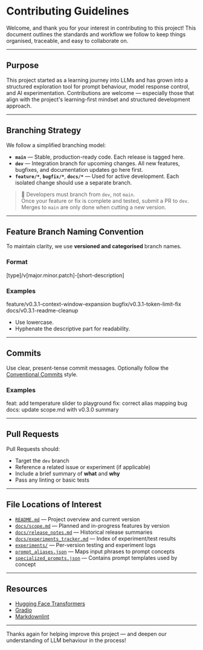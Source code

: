 # Contributing Guidelines

Welcome, and thank you for your interest in contributing to this project! This document outlines the standards and workflow we follow to keep things organised, traceable, and easy to collaborate on.

---

## Purpose

This project started as a learning journey into LLMs and has grown into a structured exploration tool for prompt behaviour, model response control, and AI experimentation. Contributions are welcome — especially those that align with the project's learning-first mindset and structured development approach.

---

## Branching Strategy

We follow a simplified branching model:

- **`main`** — Stable, production-ready code. Each release is tagged here.
- **`dev`** — Integration branch for upcoming changes. All new features, bugfixes, and documentation updates go here first.
- **`feature/*`**, **`bugfix/*`**, **`docs/*`** — Used for active development. Each isolated change should use a separate branch.

> 🚧 Developers must branch from `dev`, not `main`.  
> Once your feature or fix is complete and tested, submit a PR to `dev`.  
> Merges to `main` are only done when cutting a new version.

---

## Feature Branch Naming Convention

To maintain clarity, we use **versioned and categorised** branch names.

### Format

[type]/v[major.minor.patch]-[short-description]

### Examples

feature/v0.3.1-context-window-expansion
bugfix/v0.3.1-token-limit-fix
docs/v0.3.1-readme-cleanup

- Use lowercase.
- Hyphenate the descriptive part for readability.

---

## Commits

Use clear, present-tense commit messages. Optionally follow the [Conventional Commits](https://www.conventionalcommits.org/) style.

### Examples

feat: add temperature slider to playground
fix: correct alias mapping bug
docs: update scope.md with v0.3.0 summary

---

## Pull Requests

Pull Requests should:

- Target the `dev` branch
- Reference a related issue or experiment (if applicable)
- Include a brief summary of **what** and **why**
- Pass any linting or basic tests

---

## File Locations of Interest

- [`README.md`](./README.md) — Project overview and current version
- [`docs/scope.md`](./docs/scope.md) — Planned and in-progress features by version
- [`docs/release_notes.md`](./docs/release_notes.md) — Historical release summaries
- [`docs/experiments_tracker.md`](./docs/experiments_tracker.md) — Index of experiment/test results
- [`experiments/`](./experiments/) — Per-version testing and experiment logs
- [`prompt_aliases.json`](./data/prompt_aliases.json) — Maps input phrases to prompt concepts
- [`specialized_prompts.json`](./data/specialized_prompts.json) — Contains prompt templates used by concept

---

## Resources

- [Hugging Face Transformers](https://huggingface.co/docs/transformers/index)
- [Gradio](https://www.gradio.app/)
- [Markdownlint](https://github.com/DavidAnson/markdownlint)

---

Thanks again for helping improve this project — and deepen our understanding of LLM behaviour in the process!
